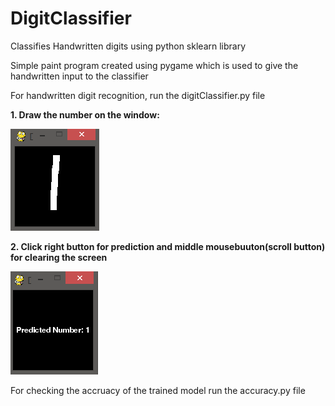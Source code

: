 # DigitClassifier
Classifies Handwritten digits using python sklearn library

Simple paint program created using pygame which is used to give the handwritten input to the classifier

For handwritten digit recognition, run the digitClassifier.py file

<b> 1. Draw the number on the window: </b>

<img src= "images/input_num.png">

<b> 2. Click right button for prediction and middle mousebuuton(scroll button) for clearing the screen </b>

<img src= "images/predict_num.png">

For checking the accruacy of the trained model run the accuracy.py file
